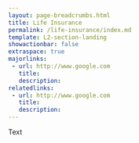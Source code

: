 ```yaml
---
layout: page-breadcrumbs.html
title: Life Insurance
permalink: /life-insurance/index.md
template: L2-section-landing
showactionbar: false
extraspace: true
majorlinks:
 - url: http://www.google.com
   title: 
   description:
relatedlinks:
 - url: http://www.google.com
   title: 
   description:
---
```


Text
